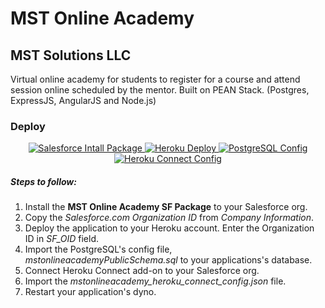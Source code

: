 # MST Online Academy
## MST Solutions LLC

Virtual online academy for students to register for a course and attend session online scheduled by the mentor. Built on PEAN Stack. (Postgres, ExpressJS, AngularJS and Node.js)

### Deploy

<p align="center">
<a href="https://login.salesforce.com/packaging/installPackage.apexp?p0=04t28000000p97m">
<img src="https://cdn.rawgit.com/apppoccloudteam/mstonlineacademy/master/public/salesforce.svg" alt="Salesforce Intall Package"/>
</a>
<a href="https://heroku.com/deploy">
<img src="https://www.herokucdn.com/deploy/button.svg" alt="Heroku Deploy"/>
</a>
<a href="https://cdn.rawgit.com/apppoccloudteam/mstonlineacademy/master/public/mstonlineacademyPublicSchema.sql"><img src="https://rawgit.com/apppoccloudteam/mstonlineacademy/master/public/postresql.svg" alt="PostgreSQL Config"/>
</a>
<a href="https://cdn.rawgit.com/apppoccloudteam/mstonlineacademy/master/public/mstonlineacademy_heroku_connect_config.json"><img src="https://cdn.rawgit.com/apppoccloudteam/mstonlineacademy/master/public/herokuconnect.svg" alt="Heroku Connect Config"/>
</a>
</p>

##### Steps to follow:

1. Install the **MST Online Academy SF Package** to your Salesforce org.
2. Copy the *Salesforce.com Organization ID* from *Company Information*.
3. Deploy the application to your Heroku account. Enter the Organization ID in *SF_OID* field.
4. Import the PostgreSQL's config file, *mstonlineacademyPublicSchema.sql* to your applications's database.
5. Connect Heroku Connect add-on to your Salesforce org.
6. Import the *mstonlineacademy_heroku_connect_config.json* file.
7. Restart your application's dyno.
